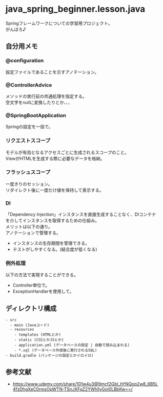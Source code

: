 # java_spring_beginner.lesson.java

Springフレームワークについての学習用プロジェクト。  
がんばろ♪  

## 自分用メモ

### @configuration

設定ファイルであることを示すアノテーション。

### @ControllerAdvice

メソッドの実行前の共通処理を指定する。  
空文字をnullに変換したりとか、、、  

### @SpringBootApplication

Springの設定を一括で。  

### リクエストスコープ

モデルが有効となるアクセスごとに生成されるスコープのこと。  
ViewがHTMLを生成する際に必要なデータを格納。  

### フラッシュスコープ

一度きりのセッション。  
リダイレクト後に一度だけ値を保持して表示する。  

### DI

「Dependency Injection」インスタンスを直接生成することなく、DIコンテナを介してインスタンスを取得するための仕組み。  
メリットは以下の通り。  
アノテーションで管理する。  

- インスタンスの生存期間を管理できる。
- テストがしやすくなる。(結合度が低くなる)

### 例外処理

以下の方法で実現することができる。  

- Controller単位で。
- ExceptionHandlerを使用して。

## ディレクトリ構成

```dir
- src
  - main (Javaコード)
  - resources
    - templates (HTMLとか)
    - static (CSSとかJSとか)
    - application.yml (データベースの設定 | 自動で読み込まれる)
    - *.sql (データベース作成後に実行されるSQL)
- build.gradle (パッケージの設定とかイロイロ)
```

## 参考文献

- <https://www.udemy.com/share/101w4u3@9mcf2Gbl_hYNQop2w8_6B5L4fzDhgXeC0rmsOpWTN-TSnJXFqZ2YWhllyGoI0LBbKw==/>
